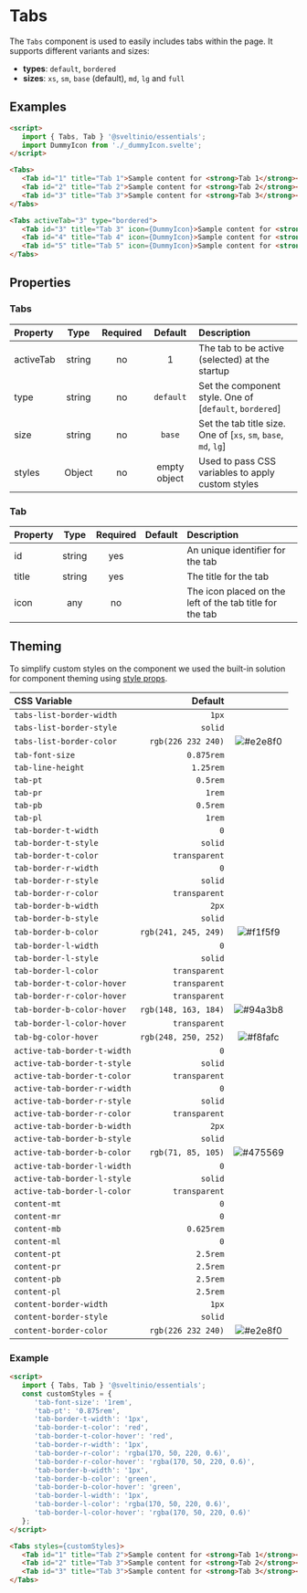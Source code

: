 # Tabs

The `Tabs` component is used to easily includes tabs within the page. It supports different variants and sizes:

- **types**: `default`, `bordered`
- **sizes**: `xs`, `sm`, `base` (default), `md`, `lg` and `full`

## Examples

```html
<script>
   import { Tabs, Tab } '@sveltinio/essentials';
   import DummyIcon from './_dummyIcon.svelte';
</script>

<Tabs>
   <Tab id="1" title="Tab 1">Sample content for <strong>Tab 1</strong></Tab>
   <Tab id="2" title="Tab 2">Sample content for <strong>Tab 2</strong></Tab>
   <Tab id="3" title="Tab 3">Sample content for <strong>Tab 3</strong></Tab>
</Tabs>

<Tabs activeTab="3" type="bordered">
   <Tab id="3" title="Tab 3" icon={DummyIcon}>Sample content for <strong>Tab 3</strong></Tab>
   <Tab id="4" title="Tab 4" icon={DummyIcon}>Sample content for <strong>Tab 4</strong></Tab>
   <Tab id="5" title="Tab 5" icon={DummyIcon}>Sample content for <strong>Tab 5</strong></Tab>
</Tabs>

```

## Properties

### Tabs

| Property  |  Type  | Required | Default      | Description                                                     |
| :-------- | :----: | :------: | :----------: | :-------------------------------------------------------------- |
| activeTab | string |    no    | 1            | The tab to be active (selected) at the startup                  |
| type      | string |    no    | `default`    | Set the component style. One of [`default`, `bordered`]         |
| size      | string |    no    | `base`       | Set the tab title size. One of [`xs`, `sm`, `base`, `md`, `lg`] |
| styles    | Object |    no    | empty object | Used to pass CSS variables to apply custom styles               |

### Tab

| Property |  Type   | Required | Default          | Description                                              |
| :------- | :-----: | :------: | :--------------: | :--------------------------------------------------------|
| id       | string  | yes      |                  | An unique identifier for the tab                         |
| title    | string  | yes      |                  | The title for the tab                                    |
| icon     | any     | no       |                  | The icon placed on the left of the tab title for the tab |

## Theming

To simplify custom styles on the component we used the built-in solution for component theming using [style props](https://svelte.dev/docs#template-syntax-component-directives---style-props).

| CSS Variable                | Default              | |
| :-------------------------- | -------------------: | :----------------------------------------------------------: |
| `tabs-list-border-width`    | `1px`                | |
| `tabs-list-border-style`    | `solid`              | |
| `tabs-list-border-color`    | `rgb(226 232 240)`   | ![#e2e8f0](https://via.placeholder.com/15/e2e8f0/e2e8f0.png) |
| `tab-font-size`             | `0.875rem`           | |
| `tab-line-height`           | `1.25rem`            | |
| `tab-pt`                    | `0.5rem`             | |
| `tab-pr`                    | `1rem`               | |
| `tab-pb`                    | `0.5rem`             | |
| `tab-pl`                    | `1rem`               | |
| `tab-border-t-width`        | `0`                  | |
| `tab-border-t-style`        | `solid`              | |
| `tab-border-t-color`        | `transparent`        | |
| `tab-border-r-width`        | `0`                  | |
| `tab-border-r-style`        | `solid`              | |
| `tab-border-r-color`        | `transparent`        | |
| `tab-border-b-width`        | `2px`                | |
| `tab-border-b-style`        | `solid`              | |
| `tab-border-b-color`        | `rgb(241, 245, 249)` | ![#f1f5f9](https://via.placeholder.com/15/f1f5f9/f1f5f9.png) |
| `tab-border-l-width`        | `0`                  | |
| `tab-border-l-style`        | `solid`              | |
| `tab-border-l-color`        | `transparent`        | |
| `tab-border-t-color-hover`  | `transparent`        | |
| `tab-border-r-color-hover`  | `transparent`        | |
| `tab-border-b-color-hover`  | `rgb(148, 163, 184)` | ![#94a3b8](https://via.placeholder.com/15/94a3b8/94a3b8.png) |
| `tab-border-l-color-hover`  | `transparent`        | |
| `tab-bg-color-hover`        | `rgb(248, 250, 252)` | ![#f8fafc](https://via.placeholder.com/15/f8fafc/f8fafc.png) |
| `active-tab-border-t-width` | `0`                  | |
| `active-tab-border-t-style` | `solid`              | |
| `active-tab-border-t-color` | `transparent`        | |
| `active-tab-border-r-width` | `0`                  | |
| `active-tab-border-r-style` | `solid`              | |
| `active-tab-border-r-color` | `transparent`        | |
| `active-tab-border-b-width` | `2px`                | |
| `active-tab-border-b-style` | `solid`              | |
| `active-tab-border-b-color` | `rgb(71, 85, 105)`   | ![#475569](https://via.placeholder.com/15/475569/475569.png) |
| `active-tab-border-l-width` | `0`                  | |
| `active-tab-border-l-style` | `solid`              | |
| `active-tab-border-l-color` | `transparent`        | |
| `content-mt`                | `0`                  | |
| `content-mr`                | `0`                  | |
| `content-mb`                | `0.625rem`           | |
| `content-ml`                | `0`                  | |
| `content-pt`                | `2.5rem`             | |
| `content-pr`                | `2.5rem`             | |
| `content-pb`                | `2.5rem`             | |
| `content-pl`                | `2.5rem`             | |
| `content-border-width`      | `1px`                | |
| `content-border-style`      | `solid`              | |
| `content-border-color`      | `rgb(226 232 240)`   | ![#e2e8f0](https://via.placeholder.com/15/e2e8f0/e2e8f0.png) |

### Example

```html
<script>
   import { Tabs, Tab } '@sveltinio/essentials';
   const customStyles = {
      'tab-font-size': '1rem',
      'tab-pt': '0.875rem',
      'tab-border-t-width': '1px',
      'tab-border-t-color': 'red',
      'tab-border-t-color-hover': 'red',
      'tab-border-r-width': '1px',
      'tab-border-r-color': 'rgba(170, 50, 220, 0.6)',
      'tab-border-r-color-hover': 'rgba(170, 50, 220, 0.6)',
      'tab-border-b-width': '1px',
      'tab-border-b-color': 'green',
      'tab-border-b-color-hover': 'green',
      'tab-border-l-width': '1px',
      'tab-border-l-color': 'rgba(170, 50, 220, 0.6)',
      'tab-border-l-color-hover': 'rgba(170, 50, 220, 0.6)'
   };
</script>

<Tabs styles={customStyles}>
   <Tab id="1" title="Tab 2">Sample content for <strong>Tab 1</strong></Tab>
   <Tab id="2" title="Tab 3">Sample content for <strong>Tab 2</strong></Tab>
   <Tab id="3" title="Tab 3">Sample content for <strong>Tab 3</strong></Tab>
</Tabs>
```
